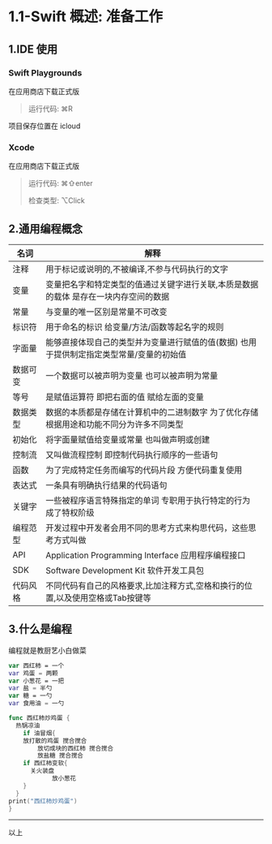 # 1.1-Swift 概述: 准备工作

## 1.IDE 使用

### Swift Playgrounds

在应用商店下载正式版

> 运行代码: ⌘R

项目保存位置在 icloud

### Xcode

在应用商店下载正式版

> 运行代码: ⌘⇧enter
>
> 检查类型: ⌥Click

## 2.通用编程概念

| 名词 | 解释 |
| -------- | ------------------------------------------------------------ |
| 注释     | 用于标记或说明的,不被编译,不参与代码执行的文字               |
| 变量     | 变量把名字和特定类型的值通过关键字进行关联,本质是数据的载体 是存在一块内存空间的数据 |
| 常量     | 与变量的唯一区别是常量不可改变                               |
| 标识符   | 用于命名的标识 给变量/方法/函数等起名字的规则                |
| 字面量   | 能够直接体现自己的类型并为变量进行赋值的值(数据) 也用于提供制定指定类型常量/变量的初始值 |
| 数据可变 | 一个数据可以被声明为变量 也可以被声明为常量                  |
| 等号     | 是赋值运算符 即把右面的值 赋给左面的变量                     |
| 数据类型 | 数据的本质都是存储在计算机中的二进制数字 为了优化存储 根据用途和功能不同分为许多不同类型 |
| 初始化   | 将字面量赋值给变量或常量 也叫做声明或创建                    |
| 控制流   | 又叫做流程控制 即控制代码执行顺序的一些语句                  |
| 函数     | 为了完成特定任务而编写的代码片段 方便代码重复使用            |
| 表达式   | 一条具有明确执行结果的代码语句                               |
| 关键字   | 一些被程序语言特殊指定的单词 专职用于执行特定的行为 成了特权阶级 |
| 编程范型 | 开发过程中开发者会用不同的思考方式来构思代码，这些思考方式叫做 |
| API      | Application Programming Interface 应用程序编程接口           |
| SDK      | Software Development Kit 软件开发工具包                      |
| 代码风格 | 不同代码有自己的风格要求,比加注释方式,空格和换行的位置,以及使用空格或Tab按键等 |

## 3.什么是编程

编程就是教厨艺小白做菜

```swift
var 西红柿 = 一个
var 鸡蛋 = 两颗
var 小葱花 = 一把
var 盐 = 半勺
var 糖 = 一勺
var 食用油 = 一勺

func 西红柿炒鸡蛋 {
  热锅凉油
	if 油冒烟{
  	放打散的鸡蛋 搅合搅合
		放切成块的西红柿 搅合搅合
		放盐糖 搅合搅合
    if 西红柿变软{
      关火装盘
			放小葱花
    }
  }
print("西红柿炒鸡蛋")
}
```

---

以上

